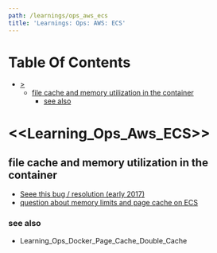 ```yaml
---
path: /learnings/ops_aws_ecs
title: 'Learnings: Ops: AWS: ECS'
---
```

# Table Of Contents

<!-- toc -->

- [>](#)
  * [file cache and memory utilization in the container](#file-cache-and-memory-utilization-in-the-container)
    + [see also](#see-also)

<!-- tocstop -->

# <<Learning_Ops_Aws_ECS>>

## file cache and memory utilization in the container

  * [Seee this bug / resolution (early 2017)](https://github.com/aws/amazon-ecs-agent/issues/280)
   * [question about memory limits and page cache on ECS](https://github.com/moby/moby/issues/21759)

### see also

  * Learning_Ops_Docker_Page_Cache_Double_Cache



